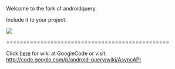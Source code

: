 Welcome to the fork of androidquery.

Include it to your project: 

[![](https://jitpack.io/v/krlf/androidquery.svg)](https://jitpack.io/#krlf/androidquery)


================================================

Click [here](http://code.google.com/p/android-query/wiki/AsyncAPI) for wiki at GoogleCode
or visit:
http://code.google.com/p/android-query/wiki/AsyncAPI
